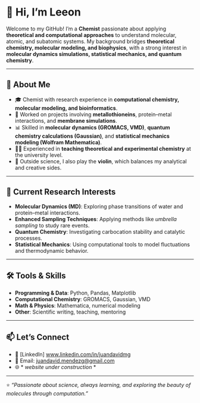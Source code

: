 # 👋 Hi, I’m Leeon  

Welcome to my GitHub! I’m a **Chemist** passionate about applying **theoretical and computational approaches** to understand molecular, atomic, and subatomic systems. My background bridges **theoretical chemistry, molecular modeling, and biophysics**, with a strong interest in **molecular dynamics simulations, statistical mechanics, and quantum chemistry**.  

---

## 🔬 About Me
- 🎓 Chemist with research experience in **computational chemistry, molecular modeling, and bioinformatics**.  
- 🧪 Worked on projects involving **metallothioneins**, protein–metal interactions, and **membrane simulations**.  
- 📊 Skilled in **molecular dynamics (GROMACS, VMD)**, **quantum chemistry calculations (Gaussian)**, and **statistical mechanics modeling (Wolfram Mathematica)**.  
- 👨‍🏫 Experienced in **teaching theoretical and experimental chemistry** at the university level.  
- 🎻 Outside science, I also play the **violin**, which balances my analytical and creative sides.  

---

## 🚀 Current Research Interests
- **Molecular Dynamics (MD)**: Exploring phase transitions of water and protein–metal interactions.  
- **Enhanced Sampling Techniques**: Applying methods like *umbrella sampling* to study rare events.  
- **Quantum Chemistry**: Investigating carbocation stability and catalytic processes.  
- **Statistical Mechanics**: Using computational tools to model fluctuations and thermodynamic behavior.  

---

## 🛠️ Tools & Skills
- **Programming & Data**: Python, Pandas, Matplotlib  
- **Computational Chemistry**: GROMACS, Gaussian, VMD 
- **Math & Physics**: Mathematica, numerical modeling  
- **Other**: Scientific writing, teaching, mentoring  

---

## 📫 Let’s Connect
- 💼 [LinkedIn] www.linkedin.com/in/juandavidmg  
- 📧 Email: juandavid.mendezg@gmail.com
- 🌐 * *website under construction* *

---

⭐️ _“Passionate about science, always learning, and exploring the beauty of molecules through computation.”_
